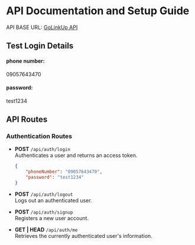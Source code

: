 # API Documentation and Setup Guide

API BASE URL:
[GoLinkUp API](https://api-golinkup-production.up.railway.app)

## Test Login Details

#### phone number:

09057643470

#### password:

test1234

## API Routes

### Authentication Routes

-   **POST** `/api/auth/login`  
    Authenticates a user and returns an access token.

    ```json
    {
    	"phoneNumber": "09057643470",
    	"password": "test1234"
    }
    ```

-   **POST** `/api/auth/logout`  
    Logs out an authenticated user.

-   **POST** `/api/auth/signup`  
    Registers a new user account.

-   **GET | HEAD** `/api/auth/me`  
    Retrieves the currently authenticated user's information.

<!--
### Categories Routes (Categories Management)

- **GET** `api/v1/categories`
  Lists all categories with a count of associated events (paginated).

- **POST** `api/v1/categories`
  Creates a new category.

- **POST** `api/v1/categories/{categoryId}`
  Updates an existing category.

- **PATCH** `api/v1/categories/{categoryId}/toggle-status`
  Toggles the status (enabled/disabled) of a category.

- **DELETE** `api/v1/categories/{categoryId}`
  Deletes a category.

### Events Routes (Events Management)

- **GET** `api/v1/events`
  Lists all events with optional search and filtering.

- **POST** `api/v1/events`
   Creates a new event.

  - **POST** `api/v1/events/overview`
    Validates event overview details. (When a user clicks on save and continue but it doesn't submit the form)

  - **POST** `api/v1/events/gallery`
    Validates gallery images for an event. (When a user clicks on save and continue but it doesn't submit the form)

  - **POST** `api/v1/events/tickets`
     Validates tickets associated with an event. (When a user clicks on save and continue but it doesn't submit the form)

    **Example Request**:

    ```json
    POST /api/v1/events
    {
    "user_id": 1,
    "category_id": 2,
    "event_name": "Tech Conference 2024",
    "event_description": "A conference for tech enthusiasts, developers, and entrepreneurs to network and learn about the latest trends in technology.",
    "status": "Pending",
    "featured": true,
    "price": 99.99,
    "event_type": "physical",
    "event_location": "Tech Arena, Downtown City",
    "start_date": "2024-12-01",
    "start_date_time": "09:00:00",
    "end_date": "2024-12-01",
    "end_date_time": "18:00:00",
    "cover_photo": "path_to_cover_photo.jpg",
    "event_image": "path_to_event_image.jpg",
    "tickets": [
    {
    "ticket_category": "Single Ticket",
    "ticket_type": "paid",
    "ticket_name": "General Admission",
    "ticket_description": "General access to all sessions and workshops.",
    "ticket_stock": "Limited Stock",
    "ticket_quantity": 500,
    "ticket_price": 99.99,
    "ticket_purchase_limit": 5,
    "transfers_fees_to_guest": false,
    "group_size": null
    },
    {
    "ticket_category": "Group Ticket",
    "ticket_type": "paid",
    "ticket_name": "VIP Group Package",
    "ticket_description": "VIP access with additional perks, including a meet-and-greet with the speakers.",
    "ticket_stock": "Limited Stock",
    "ticket_quantity": 100,
    "ticket_price": 499.99,
    "ticket_purchase_limit": 10,
    "transfers_fees_to_guest": true,
    "group_size": 5
    }]
    }
    ```

- **PUT** `api/v1/events/{eventId}/update-details`
  Updates event overview details of a particular event.

- **POST** `api/v1/events/{eventId}/update-gallery`
  Updates event gallery images of a particular event.

- **PUT** `api/v1/events/{eventId}/update-tickets`
  Updates tickets associated with an event.

- **GET** `api/v1/events/{eventId}/tickets`
  Retrieves all tickets associated with a specific event.

- **DELETE** `api/v1/events/{eventId}/tickets/{ticketId}`
  Deletes a specific ticket from an event.

- **DELETE** `api/v1/events/{eventId}`
  Deletes an event and all resources attributed to it.

---

## Testing

### Testing with Postman

1. **Import API Documentation**
   Use this README or individual API routes in Postman to organize and test each endpoint.

2. **Environment Setup**
   Use Postman environment variables for `base_url`, `access_token`, etc., to simplify testing.

3. **Testing Image Uploads**
   For image fields (e.g., `cover_photo`, `event_image`), set `form-data` in Postman with the `file` data type for uploads.

4. **Pagination**
   Append `page` query parameters as needed:

   ```http
   GET /api/categories?page=2
   ```

---

## Example Request Bodies

### Category Creation

```json
{
  "category_name": "Music",
  "image": "image_url"
}
```

### Event Overview Updating

```json
{
  "user_id": 1,
  "category_id": 2,
  "event_name": "Concert 2024",
  "event_description": "An amazing music concert!",
  "status": "Pending",
  "featured": false,
  "price": 150.0,
  "event_type": "physical",
  "event_location": "New York",
  "start_date": "2024-12-25",
  "start_date_time": "19:00:00",
  "end_date": "2024-12-26",
  "end_date_time": "02:00:00"
}
```

### Ticket Updating

```json
{
  "event_id": 1,
  "ticket_category": "Single Ticket",
  "ticket_type": "paid",
  "ticket_name": "General Admission",
  "ticket_description": "Access to all areas.",
  "ticket_stock": "Limited Stock",
  "ticket_quantity": 100,
  "ticket_price": 50.0,
  "ticket_purchase_limit": 5,
  "transfers_fees_to_guest": true,
  "group_size": null
}
```

---

### Notifications Route

- **POST** `api/v1/notification-mail`
  Sends an email notification to specified users.

### Users/Organizers Management Routes

- **PUT** `api/v1/user/{id}/toggle-feature`
  Toggles the featured for a user by their ID.

  **PUT | PATCH** `api/v1/user/{id}`
  The admin is able to edit users/organizers details by their ID.

- **GET | HEAD** `api/v1/users`
  Retrieves a list of all users.

- **POST** `api/v1/users`
  Creates a new user.
  Users can be filtered by the following `active, kyc_verified, phone_verified, email_unverified, banned `.
  example : `/api/v1/users?filter=phone_verified`

- **GET | HEAD** `api/v1/users/{user}`
  Retrieves details for a specific user by their ID. and shows all relationships associated with the user

### Payment Integration/ticket checkout action

#### 1. Create Order and Initiate Payment

Initiates an order for a specific ticket and redirects the user to Paystack for payment.

- **POST** `/api/v1/order/{ticketId}/checkout`
- **Parameters**:
  - **Path Parameter**:
    - `ticketId` (integer, required): The ID of the ticket the user wants to purchase.
  - **Body Parameters** (JSON):
    - `ticket_quantity` (integer, required): Quantity of tickets to order.
    - `first_name` (string, required): Customer's first name.
    - `last_name` (string, required): Customer's last name.
    - `email` (string, required): Customer's email.
    - `confirm_email` (required and it should be same as the email),
    - `phone_number` (string, required): Customer's phone number.
    - `send_to_different_email` (boolean, optional): Whether to send the ticket to a different email.
    - `attendee_first_name`, `attendee_last_name`, `attendee_email`, `attendee_confirm_email`(same as the attendee_email) (required if `send_to_different_email` is `true` or `1`): Attendee's details.
- **Example Request**:

      ```json
      POST /api/order/123/checkout
      {
        "ticket_quantity": 2,
        "first_name": "John",
        "last_name": "Doe",
        "email": "john.doe@example.com",
        "phone_number": "1234567890",
        "send_to_different_email": true,
        "attendee_first_name": "Jane",
        "attendee_last_name": "Smith",
        "attendee_email": "jane.smith@example.com"
      }
      ```

- **Response**:

  ```json
  {
    "payment_url": "https://paystack.com/pay/xxxxxx"
  }
  ```

#### 2. Handle Payment Callback

Receives the payment status from Paystack and updates the order’s payment and status fields.

- **URL**: `/api/v1/payment/callback`
- **Method**: `GET`
- **Query Parameters**:

  - `reference` (string, required): The unique reference for the transaction provided by Paystack(automatically/manually).
    the ticket order_code is same as the reference `?reference=xxxxxxxx`

- **Description**: After payment on Paystack, this endpoint verifies the payment and updates the order’s `payment_status` and `status` fields:

  - If `status` is `paid`, the `status` is updated to `active`.
  - If `status` is `pending`, the `status` is updated to `pending`.
  - If `status` is `refunded`, the `status` is updated to `canceled`.

  It is very necessary for this endpoint to be used so as to send the Individual a ticket via mail

- **Example Request**:

  ```plaintext
  GET /api/payment/callback?reference=unique-reference-code
  ```

- **Response**:

  - **200 OK**: Your Ticket has been sent to you via the email provided.
  - **400 Bad Request**: Unable to verify transaction.

---

### Orders Management

- **GET | HEAD** `api/v1/orders`
  Retrieves a list of all orders.

- **GET | HEAD** `api/v1/orders/{order}`
  Retrieves details for a specific order by their ID.

---

### Withdrawals, Deposits, Balances Addition and Subtraction

#### 1. **Request Withdrawal**

- **Endpoint:** `/api/v1/user/request/withdrawal`
- **Method:** `POST`
- **Description:** Allows a user to initiate a withdrawal request. The requested amount will be pending approval from an admin.
- **Request Body Parameters:**
- `amount` (required): The amount the user wants to withdraw (must be greater than 1000 naira and less than the available balance).
- `password` (required): Authenticated user password
- **Example Request:**

  ```json
  {
    "amount": 1500,
    "password": "password" //For confirmation
  }
  ```

#### 2. **Approve Withdrawal (Admin Only)**

- **Endpoint:** `/api/v1/admin/approve/{transactionId}/withdrawal`
- **Method:** `POST`
- **Description:** Allows an admin to approve a withdrawal request, creating a transfer recipient and initiating the Paystack transfer.
- **URL Parameters:**
- transactionId` (required): The ID of the withdrawal transaction to be approved.
- **Example Usage:** `/api/v1/admin/approve/12345/withdrawal`

#### 3. **Reject Withdrawal (Admin Only)**

- **Endpoint:** `/api/v1/admin/reject/{transactionId}/withdrawal`
- **Method:** `POST`
- **Description:** Allows an admin to reject a withdrawal request. The transaction status will be updated to rejected, and the user will be notified with a remark whenever there check their transaction history.
- **URL Parameters:**
- `transactionId` (required): The ID of the withdrawal transaction to be rejected.
- **Example Usage:** `/api/v1/admin/reject/12345/withdrawal`

#### 4. **Handle Transfer Callback**

- **Endpoint:** `/api/v1/transfer/callback`
- **Method:** `GET`
- **Description:** Callback URL for Paystack to notify the application of the final status of a transfer. This endpoint will update the transaction status based on the transfer outcome.
- **Notes:** Paystack will send a `GET` request to this endpoint with details about the transfer status.

#### 5. **Add to user Balance**

- **Endpoint:** `/api/v1/users/{userId}/add-balance`
- **Method:** `POST`
- **Description:** This is the endpoint to be called if a user balance is about to be added.
- **URL Parameters**:
- `{userId}`: The unique ID of the user whose Balance you want to Add.

#### 6. **Subtract user Balance**

- **Endpoint:** `/api/v1/users/{userId}/subtract-balance`
- **Method:** `POST`
- **Description:** This is the endpoint to be called if a user balance is about to be subtracted.
- **URL Parameters** :
- `{userId}`: The unique ID of the user whose Balance you want to Subtract.

---

# API Endpoints - Admin Panel

This section covers the API routes that allow the admin to view transactions, deposits, and withdrawals for a particular user. The routes include filtering, searching by transaction reference, and date ranges.

### 1. **Get All Transactions for a Specific User**

- **Endpoint**: `GET /api/v1/users/{userId}/transactions`
- **Description**: Retrieve all transactions for a specific user.
- **URL Parameters**:
- `{userId}`: The unique ID of the user whose transactions you want to retrieve.

### 2. **Filter Transactions for a Specific User**

- **Endpoint**: `GET /api/v1/users/{userId}/transactions?transaction_reference={reference}&type={type}&remark={remark}&start_date={start_date}&end_date={end_date}`
- **Description**: Retrieve transactions for a specific user with various filters.
- **URL Parameters**:
  - `{userId}`: The unique ID of the user.
  - `transaction_reference`: Optional, filter by transaction reference (e.g., `a98a88fb-da1d-4f93-9304-1a977669b0df`).
  - `type`: Optional, filter by transaction type (`deposit` or `transfer`).
  - `remark`: Optional, filter by a specific remark (e.g., `Balance added by admin`).
  - `start_date`: Optional, filter transactions from a start date (e.g., `2024-01-01`).
  - `end_date`: Optional, filter transactions up to an end date (e.g., `2024-11-01`).

### 3. **Get a Specific Transaction by ID**

- **Endpoint**: `GET /api/v1/users/{userId}/transactions/{transactionId}`
- **Description**: Retrieve a specific transaction by its ID for a user.
- **URL Parameters**:
  - `{userId}`: The unique ID of the user.
  - `{transactionId}`: The unique ID of the transaction.

### 4. **Get All Deposits for a Specific User**

- **Endpoint**: `GET /api/v1/users/{userId}/deposits`
- **Description**: Retrieve all deposit transactions for a specific user.
- **URL Parameters**:
  - `{userId}`: The unique ID of the user.

### 5. **Get Deposit Counts for a Specific User**

- **Endpoint**: `GET /api/v1/users/{userId}/deposits/get-deposit-counts`
- **Description**: Retrieve the count of deposit transactions for a specific user.
- **URL Parameters**:
  - `{userId}`: The unique ID of the user.

### 6. **Filter Deposits for a Specific User**

- **Endpoint**: `GET /api/v1/users/{userId}/deposits?status={status}&start_date={start_date}&end_date={end_date}`
- **Description**: Retrieve deposits for a specific user with status and date filters.
- **URL Parameters**:
  - `{userId}`: The unique ID of the user.
  - `status`: Optional, filter by deposit status (`pending`, `completed`, etc.).
  - `start_date`: Optional, filter deposits from a start date (e.g., `2024-11-10`).
  - `end_date`: Optional, filter deposits up to an end date (e.g., `2024-11-11`).

### 7. **Get All Withdrawals for a Specific User**

- **Endpoint**: `GET /api/v1/users/{userId}/withdrawals`
- **Description**: Retrieve all withdrawal transactions for a specific user.
- **URL Parameters**:
  - `{userId}`: The unique ID of the user.

### 8. **Get Withdrawal Counts for a Specific User**

- **Endpoint**: `GET /api/v1/users/{userId}/withdrawals/get-withdrawal-counts`
- **Description**: Retrieve the count of withdrawal transactions for a specific user.
- **URL Parameters**:
  - `{userId}`: The unique ID of the user.

### 9. **Filter Withdrawals for a Specific User**

- **Endpoint**: `GET /api/v1/users/{userId}/withdrawals?status={status}`
- **Description**: Retrieve withdrawals for a specific user, filtered by status (e.g., `pending`, `approved`, `rejected`).
- **URL Parameters**:
  - `{userId}`: The unique ID of the user.
  - `status`: Optional, filter by withdrawal status (`pending`, `approved`, `rejected`)

#### **Ticket Verification**

- **Endpoint:** `/api/v1/ticket/verify`
- **Method:** `POST`
- **Description:** Allows a vendors to verify attendees Ticket.
- **Request Body Parameters:**
- `order_code` (required): The the order_code generated after purchase, which is also embedded with the QRcode.
- **Example Request:**

  ```json
  {
    "order_code": "YEC4YCZXW4"
  }
  ```

---

## Profile Management API Endpoints

#### 1. **View Profile**

- **Route**: `GET api/v1/profile`
- **Description**: Fetch the authenticated user's profile information.
- **Response**:
  ```json
  {
    "id": 1,
    "role": "admin|vendor|user",
    "username": "johndoe",
    "email": "johndoe@example.com",
    "first_name": "John",
    "last_name": "Doe",
    "phone_number": "+123456789",
    "address": "123 Street Name",
    "city": "City",
    "state": "State",
    "country": "Country",
    "profile_image": "profile_image_url",
    "created_at": "2024-01-01T00:00:00Z",
    "updated_at": "2024-01-01T00:00:00Z"
  }
  ```

#### 2. **Update Personal Information**

- **Route**: `PUT api/v1/profile/personal-info`
- **Description**: Update the user's personal information such as name.
- **Request Body**:
  ```json
  {
    "first_name": "John",
    "last_name": "Doe",
    "username": "John1235r764t7",
    "email": "test@email.com",
    "phone_number": "+22434536"
  }
  ```

#### 3. **Update Contact Information**

- **Route**: `PUT api/v1/profile/contact-info`
- **Description**: Update the user's contact details such as address and phone number.
- **Request Body**: All fields are nullable
  ```json
  {
    "address": "123 Street Name",
    "city": "City",
    "state": "State",
    "zipcode": "12345",
    "country": "Country"
  }
  ```

#### 4. **Update Password**

- **Route**: `PUT api/v1/profile/password-update`
- **Description**: Update the user's password.
- **Request Body**:
  ```json
  {
    "current_password": "current_password",
    "new_password": "new_password",
    "new_password_confirmation": "new_password"
  }
  ```

#### 5. **Update Profile Picture**

- **Route**: `POST api/v1/profile/profile-picture-update`
- **Description**: Upload or update the user's profile picture.
- **Request Body** (Multipart/Form-Data):
  ```
  profile_image: [file]
  ```
- **Response**: Brings the image url
  ```json
  {
    "success": true,
    "message": "Profile picture updated successfully",
    "profile_image_url": "new_image_url"
  }
  ```

## GLOBAL SEARCH For vendors

- **Route**: `GET api/v1/search` || `GET api/v1/search?query=`
- **Description**: Fetch results for searches.
- **Response**:
  ```json
  {
    "query": "word"
  }
  ```

---

## Retrieve transaction for authenticated vendors

- **Route**: `GET api/v1/transactions` || `GET api/v1/transactions?search=`
- **Description**: Fetch transactions.

- **Route**: `GET api/v1/transactions/{transactionId}`
- **Description**: Fetch a particular transaction using the `{transactionId}`.

---

## Retrieve various categories of events on the landing page

- **Route**: `GET api/v1/featured-events`
- **Description**: Fetch featured events.

- **Route**: `GET /event/{eventId}/view`
- **Description**: Fetch details of a specific event and increment its view count.
- **Parameters**:
  - `eventId` (path): The ID of the event to view.
- **Response**:
  - **200 OK**: Event details including related tickets and gallery.
  - **404 Not Found**: Event does not exist.
- **Route**: `GET /event/popular`
- **Description**: Retrieve a list of the most popular events based on view count.
- **Response**:

  - **200 OK**: A list of popular events sorted by views in descending order.

- **Route**: `GET /event/free`
- **Description**: Fetch events that have free tickets available.
- **Response**:
  - **200 OK**: A list of events containing at least one free ticket.
  - **204 No Content**: No free events available.

### **Support Ticket API Documentation**

- **Route**: `GET /support-tickets`

  - **Description**: Fetch a paginated list of all support tickets.
    - Admins can view all tickets.
    - Vendors or regular users see only their own tickets.
  - **Response**:
    - **200 OK**: A paginated list of support tickets, including subject, priority, status, and last reply details.
  - **Example Response**:
    ```json
    {
      "data": [
        {
          "id": 1,
          "subject": "Login Issue",
          "priority": "High",
          "status": "Open",
          "last_message": "Your issue has been resolved.",
          "last_reply_date": "2 hours ago"
        }
      ],
      "current_page": 1,
      "last_page": 3,
      "total": 25
    }
    ```

- **Route**: `GET /support-tickets/{ticketId}`

  - **Description**: Fetch details of a specific support ticket, including its message history and attachments.
  - **Parameters**:
    - `ticketId` (path): The ID of the ticket to view.
  - **Response**:
    - **200 OK**: Ticket details, including subject, priority, status, and replies.
    - **404 Not Found**: Ticket does not exist.

- **Route**: `POST /support-tickets`

  - **Description**: Create a new support ticket.
  - **Request Body**:
    - `subject` (required, string): The subject of the ticket.
    - `message` (required, string): The initial message or description of the issue.
    - `priority` (required, string): The priority level of the ticket (e.g., "High", "Medium", "Low").
    - `attachment`(optional)(bulk insertion too)
  - **Response**:
    - **201 Created**: Ticket successfully created.
  - **Example Request**:
    ```json
    {
      "subject": "Payment Issue",
      "message": "I was charged twice for my last transaction.",
      "priority": "High",
      "attachment[]": "file"
    }
    ```

- **Route**: `POST /support-tickets/{ticketId}/reply`

  - **Description**: Add a reply to a specific support ticket.
  - **Parameters**:
    - `ticket` (path): The ID of the ticket being replied to.
  - **Request Body**:
    - `message` (required, string): The reply message.
    - `attachments` (optional, file): Any files to attach to the reply.
  - **Response**:
    - **200 OK**: Reply added successfully.
  - **Example Request**:
    ```json
    {
      "message": "Can you provide more details about the payment issue?"
    }
    ```

- **Route**: `PATCH /support-tickets/{ticket}/status`

  - **Description**: Change the status of a ticket (e.g., from "Open" to "Closed" or vice versa).
  - **Parameters**:
    - `ticket` (path): The ID of the ticket to update.
  - **Request Body**:
    - `status` (required, string): The new status of the ticket (e.g., "Open", "Closed").
  - **Response**:
    - **200 OK**: Ticket status updated successfully.
  - **Example Request**:
    ```json
    {
      "status": "Closed"
    }
    ```

- **Route**: `DELETE /support-tickets/{ticketId}`
  - **Description**:Deletes a Support ticket and associated datas including attachments.
  - **Parameters**:
    - `ticketId` (path): The ID of the ticket to delete. -->
